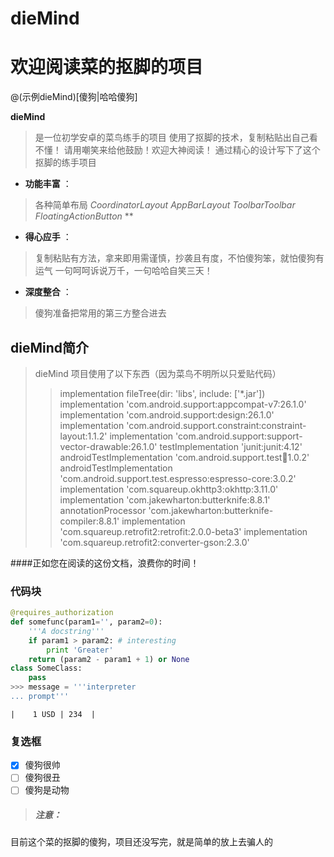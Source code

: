 # dieMind
# 欢迎阅读菜的抠脚的项目

@(示例dieMind)[傻狗|哈哈傻狗]

**dieMind**
>是一位初学安卓的菜鸟练手的项目
 使用了抠脚的技术，复制粘贴出自己看不懂！
 请用嘲笑来给他鼓励！欢迎大神阅读！
通过精心的设计写下了这个抠脚的练手项目

- **功能丰富** ：
>各种简单布局
*CoordinatorLayout*
*AppBarLayout*
*ToolbarToolbar*
*FloatingActionButton*
**
- **得心应手** ：
>复制粘贴有方法，拿来即用需谨慎，抄袭且有度，不怕傻狗笨，就怕傻狗有运气
一句呵呵诉说万千，一句哈哈自笑三天！
- **深度整合** ：
>傻狗准备把常用的第三方整合进去
## dieMind简介

> dieMind 项目使用了以下东西（因为菜鸟不明所以只爱贴代码）
>> implementation fileTree(dir: 'libs', include: ['*.jar'])
       implementation 'com.android.support:appcompat-v7:26.1.0'
       implementation 'com.android.support:design:26.1.0'
       implementation 'com.android.support.constraint:constraint-layout:1.1.2'
       implementation 'com.android.support:support-vector-drawable:26.1.0'
       testImplementation 'junit:junit:4.12'
       androidTestImplementation 'com.android.support.test:runner:1.0.2'
       androidTestImplementation 'com.android.support.test.espresso:espresso-core:3.0.2'
       implementation 'com.squareup.okhttp3:okhttp:3.11.0'
       implementation 'com.jakewharton:butterknife:8.8.1'
       annotationProcessor 'com.jakewharton:butterknife-compiler:8.8.1'
       implementation 'com.squareup.retrofit2:retrofit:2.0.0-beta3'
       implementation 'com.squareup.retrofit2:converter-gson:2.3.0'

####正如您在阅读的这份文档，浪费你的时间！

### 代码块
``` python
@requires_authorization
def somefunc(param1='', param2=0):
    '''A docstring'''
    if param1 > param2: # interesting
        print 'Greater'
    return (param2 - param1 + 1) or None
class SomeClass:
    pass
>>> message = '''interpreter
... prompt'''
```
    |    1 USD | 234  |




### 复选框

- [x] 傻狗很帅
- [ ] 傻狗很丑
- [ ] 傻狗是动物

>##### **注意：**
目前这个菜的抠脚的傻狗，项目还没写完，就是简单的放上去骗人的





